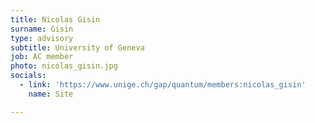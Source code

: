 ```yaml
---
title: Nicolas Gisin
surname: Gisin
type: advisory
subtitle: University of Geneva
job: AC member
photo: nicolas_gisin.jpg
socials:
  - link: 'https://www.unige.ch/gap/quantum/members:nicolas_gisin'
    name: Site

---
```

